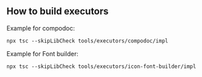 ## How to build executors

Example for compodoc:

```
npx tsc --skipLibCheck tools/executors/compodoc/impl
```

Example for Font builder:

```
npx tsc --skipLibCheck tools/executors/icon-font-builder/impl
```
